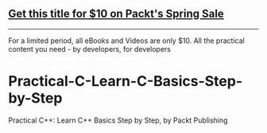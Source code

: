 ## [Get this title for $10 on Packt's Spring Sale](https://www.packt.com/V18640?utm_source=github&utm_medium=packt-github-repo&utm_campaign=spring_10_dollar_2022)
-----
For a limited period, all eBooks and Videos are only $10. All the practical content you need \- by developers, for developers

# Practical-C-Learn-C-Basics-Step-by-Step
Practical C++: Learn C++ Basics Step by Step, by Packt Publishing
